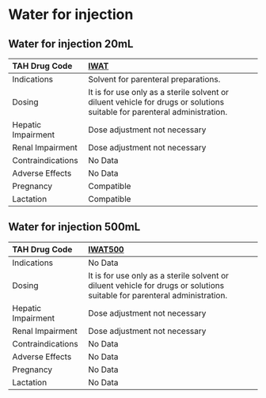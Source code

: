 # Water for injection

## Water for injection 20mL

| TAH Drug Code      | [IWAT](https://www.tahsda.org.tw/drugs/hissearch.php?drug_code=IWAT)                                                      |
|:-------------------|:--------------------------------------------------------------------------------------------------------------------------|
| Indications        | Solvent for parenteral preparations.                                                                                      |
| Dosing             | It is for use only as a sterile solvent or diluent vehicle for drugs or solutions suitable for parenteral administration. |
| Hepatic Impairment | Dose adjustment not necessary                                                                                             |
| Renal Impairment   | Dose adjustment not necessary                                                                                             |
| Contraindications  | No Data                                                                                                                   |
| Adverse Effects    | No Data                                                                                                                   |
| Pregnancy          | Compatible                                                                                                                |
| Lactation          | Compatible                                                                                                                |

## Water for injection 500mL

| TAH Drug Code      | [IWAT500](https://www.tahsda.org.tw/drugs/hissearch.php?drug_code=IWAT500)                                                |
|:-------------------|:--------------------------------------------------------------------------------------------------------------------------|
| Indications        | No Data                                                                                                                   |
| Dosing             | It is for use only as a sterile solvent or diluent vehicle for drugs or solutions suitable for parenteral administration. |
| Hepatic Impairment | Dose adjustment not necessary                                                                                             |
| Renal Impairment   | Dose adjustment not necessary                                                                                             |
| Contraindications  | No Data                                                                                                                   |
| Adverse Effects    | No Data                                                                                                                   |
| Pregnancy          | No Data                                                                                                                   |
| Lactation          | No Data                                                                                                                   |

